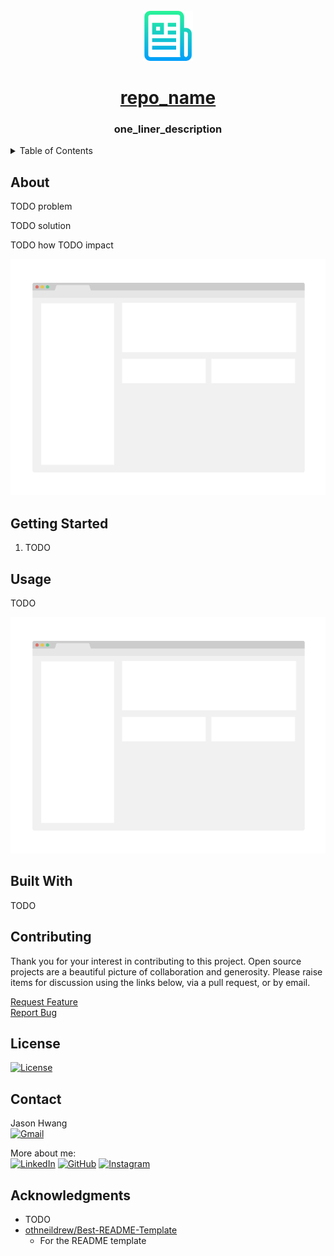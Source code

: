 <!-- PROJECT LOGO -->
<br />
<div align="center">
  <a href="https://github.com/dotjasonhwang/repo_name">
    <img src="readme-assets/logo.png" alt="Logo" width="80" height="80">
    <h1 align="center">repo_name</h1>
  </a>

  <h3 align="center">one_liner_description</h3>
</div>

<!-- TABLE OF CONTENTS -->
<details>
  <summary>Table of Contents</summary>
  <ol>
    <li><a href="#about">About</a></li>
    <li><a href="#setup">Getting Started</a></li>
    <li><a href="#usage">Usage</a></li>
    <li><a href="#built-with">Built With</a></li>
    <li><a href="#contributing">Contributing</a></li>
    <li><a href="#license">License</a></li>
    <li><a href="#contact">Contact</a></li>
    <li><a href="#acknowledgments">Acknowledgments</a></li>
  </ol>
</details>

## About

TODO problem

TODO solution

TODO how TODO impact

[![Screen Shot][product-screenshot]](https://example.com)

## Getting Started

1. TODO

## Usage

TODO

[![Usage Screen Shot][usage-screenshot]](https://example.com)

## Built With

TODO

## Contributing

Thank you for your interest in contributing to this project. Open source projects are a beautiful picture of collaboration and generosity. Please raise items for discussion using the links below, via a pull request, or by email.

[Request Feature][feature-request-url]<br>
[Report Bug][bug-report-url]

<!-- LICENSE -->

## License

[![License][license-shield]][license-url]

## Contact

Jason Hwang<br>
[![Gmail][gmail-shield]][gmail-url]<br>

More about me:<br>
[![LinkedIn][linkedin-shield]][linkedin-url]
[![GitHub][github-shield]][github-url]
[![Instagram][instagram-shield]][instagram-url]

## Acknowledgments

- TODO
- [othneildrew/Best-README-Template][readme-template-url]
  - For the README template

<!-- MARKDOWN LINKS -->
<!-- https://www.markdownguide.org/basic-syntax/#reference-style-links -->

<!-- repo -->

[feature-request-url]: https://github.com/dotjasonhwang/repo_name/issues/new?labels=enhancement&template=feature-request---.md
[bug-report-url]: https://github.com/dotjasonhwang/repo_name/issues/new?labels=bug&template=bug-report---.md

<!-- about -->

[product-screenshot]: readme-assets/screenshot.png

<!-- usage -->

[usage-screenshot]: readme-assets/screenshot.png

<!-- built_with -->

[python-shield]: https://img.shields.io/badge/python-3670A0?style=for-the-badge&logo=python&logoColor=ffdd54
[python-url]: https://python.org/
[react-shield]: https://img.shields.io/badge/React-20232A?style=for-the-badge&logo=react&logoColor=61DAFB
[react-url]: https://reactjs.org/
[markdown-shield]: https://img.shields.io/badge/markdown-%23000000.svg?style=for-the-badge&logo=markdown&logoColor=white
[markdown-url]: https://www.markdownguide.org/

<!-- license -->

[license-shield]: https://img.shields.io/github/license/dotjasonhwang/repo_name.svg?style=for-the-badge
[license-url]: https://github.com/dotjasonhwang/repo_name/blob/master/LICENSE.txt

<!-- contact -->

[gmail-shield]: https://img.shields.io/badge/jason.joonsun.hwang@gmail.com-D14836?style=for-the-badge&logo=gmail&logoColor=white
[gmail-url]: mailto:jason.joonsun.hwang@gmail.com
[linkedin-shield]: https://img.shields.io/badge/linkedin-%230077B5.svg?style=for-the-badge&logo=linkedin&logoColor=white
[linkedin-url]: https://linkedin.com/in/dotjasonhwang
[github-shield]: https://img.shields.io/badge/GitHub-181717?style=for-the-badge&logo=github
[github-url]: https://github.com/dotjasonhwang
[instagram-shield]: https://img.shields.io/badge/Instagram-E4405F?style=for-the-badge&logo=instagram&logoColor=white
[instagram-url]: https://instagram.com/dotjasonhwang

<!-- acknowledgements -->

[readme-template-url]: https://github.com/othneildrew/Best-README-Template
